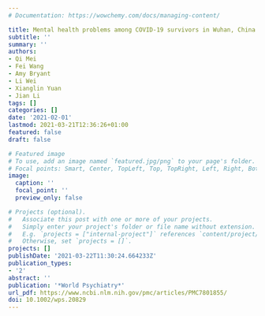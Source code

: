```yaml
---
# Documentation: https://wowchemy.com/docs/managing-content/

title: Mental health problems among COVID‐19 survivors in Wuhan, China
subtitle: ''
summary: ''
authors:
- Qi Mei
- Fei Wang
- Amy Bryant
- Li Wei
- Xianglin Yuan
- Jian Li
tags: []
categories: []
date: '2021-02-01'
lastmod: 2021-03-21T12:36:26+01:00
featured: false
draft: false

# Featured image
# To use, add an image named `featured.jpg/png` to your page's folder.
# Focal points: Smart, Center, TopLeft, Top, TopRight, Left, Right, BottomLeft, Bottom, BottomRight.
image:
  caption: ''
  focal_point: ''
  preview_only: false

# Projects (optional).
#   Associate this post with one or more of your projects.
#   Simply enter your project's folder or file name without extension.
#   E.g. `projects = ["internal-project"]` references `content/project/deep-learning/index.md`.
#   Otherwise, set `projects = []`.
projects: []
publishDate: '2021-03-22T11:30:24.664233Z'
publication_types:
- '2'
abstract: ''
publication: '*World Psychiatry*'
url_pdf: https://www.ncbi.nlm.nih.gov/pmc/articles/PMC7801855/
doi: 10.1002/wps.20829
---
```

